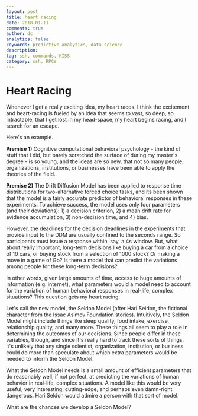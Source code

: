 ```yaml
---
layout: post
title: heart racing
date: 2018-01-11
comments: true
author: dc
analytics: false
keywords: predictive analytics, data science
description:
tag: ssh, commands, KISS
category: ssh, RPCs
---
```

# Heart Racing

Whenever I get a really exciting idea, my heart races. I think the excitement and heart-racing is fueled by an idea that seems to vast, so deep, so intractable, that I get lost in my head-space, my heart begins racing, and I search for an escape.

Here's an example.

**Premise 1)** Cognitive computational behavioral psychology - the kind of stuff that I did, but barely scratched the surface of during my master's degree - is so young, and the ideas are so new, that not so many people, organizations, institutions, or businesses have been able to apply the theories of the field.

**Premise 2)** The Drift Diffusion Model has been applied to response time distributions for two-alternative forced choice tasks, and its been shown that the model is a fairly accurate predictor of behavioral responses in these experiments. To achieve success, the model uses only four parameters (and their deviations): 1) a decision criterion, 2) a mean drift rate for evidence accumulation, 3) non-decision time, and 4) bias.

However, the deadlines for the decision deadlines in the experiments that provide input to the DDM are usually confined to the seconds range. So participants must issue a response within, say, a 4s window. But, what about really important, long-term decisions like buying a car from a choice of 10 cars, or buying stock from a selection of 1000 stock? Or making a move in a game of Go? Is there a model that can predict the variations among people for these long-term decisions?

In other words, given large amounts of time, access to huge amounts of information (e.g. internet), what parameters would a model need to account for the variation of human behavioral responses in real-life, complex situations? This question gets my heart racing.

Let's call the new model, the Seldon Model (after Hari Seldon, the fictional character from the Issac Asimov Foundation stories). Intuitively, the Seldon Model might include things like sleep quality, food intake, exercise, relationship quality, and many more. These things all seem to play a role in determining the outcomes of our decisions. Since people differ in these variables, though, and since it's really hard to track these sorts of things, it's unlikely that any single scientist, organization, institution, or business could do more than speculate about which extra parameters would be needed to inform the Seldon Model.

What the Seldon Model needs is a small amount of efficient parameters that do reasonably well, if not perfect, at predicting the variations of human behavior in real-life, complex situations. A model like this would be very useful, very interesting,  cutting-edge, and perhaps even damn-right dangerous. Hari Seldon would admire a person with that sort of model.

What are the chances we develop a Seldon Model?
